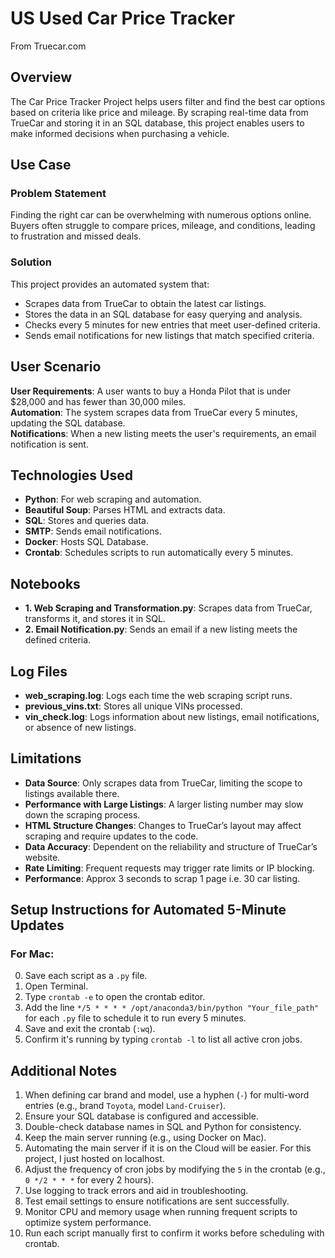 # US Used Car Price Tracker
From Truecar.com

## Overview
The Car Price Tracker Project helps users filter and find the best car options based on criteria like price and mileage. By scraping real-time data from TrueCar and storing it in an SQL database, this project enables users to make informed decisions when purchasing a vehicle.

## Use Case

### Problem Statement
Finding the right car can be overwhelming with numerous options online. Buyers often struggle to compare prices, mileage, and conditions, leading to frustration and missed deals.

### Solution
This project provides an automated system that:
- Scrapes data from TrueCar to obtain the latest car listings.
- Stores the data in an SQL database for easy querying and analysis.
- Checks every 5 minutes for new entries that meet user-defined criteria.
- Sends email notifications for new listings that match specified criteria.

## User Scenario
**User Requirements**: A user wants to buy a Honda Pilot that is under $28,000 and has fewer than 30,000 miles.  
**Automation**: The system scrapes data from TrueCar every 5 minutes, updating the SQL database.  
**Notifications**: When a new listing meets the user's requirements, an email notification is sent.

## Technologies Used
- **Python**: For web scraping and automation.
- **Beautiful Soup**: Parses HTML and extracts data.
- **SQL**: Stores and queries data.
- **SMTP**: Sends email notifications.
- **Docker**: Hosts SQL Database.
- **Crontab**: Schedules scripts to run automatically every 5 minutes.

## Notebooks
- **1. Web Scraping and Transformation.py**: Scrapes data from TrueCar, transforms it, and stores it in SQL.
- **2. Email Notification.py**: Sends an email if a new listing meets the defined criteria.

## Log Files
- **web_scraping.log**: Logs each time the web scraping script runs.
- **previous_vins.txt**: Stores all unique VINs processed.
- **vin_check.log**: Logs information about new listings, email notifications, or absence of new listings.

## Limitations
- **Data Source**: Only scrapes data from TrueCar, limiting the scope to listings available there.
- **Performance with Large Listings**: A larger listing number may slow down the scraping process.
- **HTML Structure Changes**: Changes to TrueCar’s layout may affect scraping and require updates to the code.
- **Data Accuracy**: Dependent on the reliability and structure of TrueCar’s website.
- **Rate Limiting**: Frequent requests may trigger rate limits or IP blocking.
- **Performance**: Approx 3 seconds to scrap 1 page i.e. 30 car listing.

## Setup Instructions for Automated 5-Minute Updates

### For Mac:
0. Save each script as a `.py` file.
1. Open Terminal.
2. Type `crontab -e` to open the crontab editor.
3. Add the line `*/5 * * * * /opt/anaconda3/bin/python "Your_file_path"` for each `.py` file to schedule it to run every 5 minutes.
4. Save and exit the crontab (`:wq`).
5. Confirm it's running by typing `crontab -l` to list all active cron jobs.

## Additional Notes
1. When defining car brand and model, use a hyphen (`-`) for multi-word entries (e.g., brand `Toyota`, model `Land-Cruiser`).
2. Ensure your SQL database is configured and accessible.
3. Double-check database names in SQL and Python for consistency.
4. Keep the main server running (e.g., using Docker on Mac).
5. Automating the main server if it is on the Cloud will be easier. For this project, I just hosted on localhost.
6. Adjust the frequency of cron jobs by modifying the `5` in the crontab (e.g., `0 */2 * * *` for every 2 hours).
7. Use logging to track errors and aid in troubleshooting.
8. Test email settings to ensure notifications are sent successfully.
9. Monitor CPU and memory usage when running frequent scripts to optimize system performance.
10. Run each script manually first to confirm it works before scheduling with crontab.
